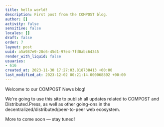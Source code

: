 ```yaml
---
title: hello world!
description: First post from the COMPOST blog.
author: []
activity: false
sensitive: false
locales: []
draft: false
order: 7
layout: post
uuid: a5a987e9-28c6-45d1-97e4-7fd0abc64345
render_with_liquid: false
usuaries:
- 616
created_at: 2023-11-30 17:27:03.818738413 +00:00
last_modified_at: 2023-12-02 00:21:14.000068892 +00:00
---
```


<p style="text-align:start">Welcome to our COMPOST News blog!</p><p style="text-align:start">We're going to use this site to publish all updates related to COMPOST and Distributed.Press, as well as other going-ons in the decentralized/distributed/peer-to-peer web ecosystem.</p><p style="text-align:start">More to come soon — stay tuned!</p>